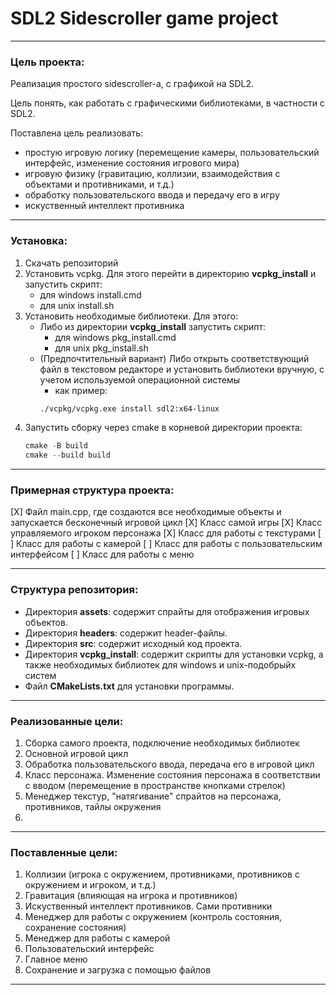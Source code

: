 # SDL2 Sidescroller game project

---

### Цель проекта:
Реализация простого sidescroller-a, с графикой на SDL2.

Цель понять, как работать с графическими библиотеками, в частности с SDL2.

Поставлена цель реализовать: 
- простую игровую логику (перемещение камеры, пользовательский интерфейс, изменение состояния игрового мира)
- игровую физику (гравитацию, коллизии, взаимодействия с объектами и противниками, и т.д.)
- обработку пользовательского ввода и передачу его в игру
- искуственный интеллект противника

---

### Установка:

1. Скачать репозиторий
2. Установить vcpkg. Для этого перейти в директорию **vcpkg_install** и запустить скрипт:
   - для windows install.cmd
   - для unix install.sh
3. Установить необходимые библиотеки. Для этого:
   - Либо из директории **vcpkg_install** запустить скрипт:
     - для windows pkg_install.cmd
     - для unix pkg_install.sh
   - (Предпочтительный вариант) Либо открыть соответствующий файл в текстовом редакторе и установить библиотеки вручную, с учетом используемой операционной системы
      - как пример:
      ```bash
      ./vcpkg/vcpkg.exe install sdl2:x64-linux
      ``` 
5. Запустить сборку через cmake в корневой директории проекта:
      ```powershell
      cmake -B build
      cmake --build build
      ```

---

### Примерная структура проекта:

[X] Файл main.cpp, где создаются все необходимые объекты и запускается бесконечный игровой цикл
[X] Класс самой игры
[X] Класс управляемого игроком персонажа
[X] Класс для работы с текстурами
[ ] Класс для работы с камерой
[ ] Класс для работы с пользовательским интерфейсом
[ ] Класс для работы с меню

--- 

### Структура репозитория:

- Директория **assets**: содержит спрайты для отображения игровых объектов.
- Директория **headers**: содержит header-файлы.
- Директория **src**: содержит исходный код проекта. 
- Директория **vcpkg_install**: содержит скрипты для установки vcpkg, а также необходимых библиотек для windows и unix-подобрыйх систем
- Файл **CMakeLists.txt** для установки программы.

---

### Реализованные цели:
1. Сборка самого проекта, подключение необходимых библиотек
2. Основной игровой цикл
3. Обработка пользовательского ввода, передача его в игровой цикл
4. Класс персонажа. Изменение состояния персонажа в соответствии с вводом (перемещение в пространстве кнопками стрелок)
5. Менеджер текстур, "натягивание" спрайтов на персонажа, противников, тайлы окружения
6. 

---

### Поставленные цели:
1. Коллизии (игрока с окружением, противниками, противников с окружением и игроком, и т.д.)
2. Гравитация (влияющая на игрока и противников)
3. Искуственный интеллект противников. Сами противники
4. Менеджер для работы с окружением (контроль состояния, сохранение состояния)
5. Менеджер для работы с камерой
6. Пользовательский интерфейс
7. Главное меню
8. Сохранение и загрузка с помощью файлов

---
